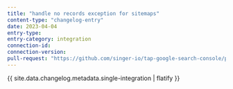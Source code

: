 ```yaml
---
title: "handle no records exception for sitemaps"
content-type: "changelog-entry"
date: 2023-04-04
entry-type: 
entry-category: integration
connection-id: 
connection-version: 
pull-request: "https://github.com/singer-io/tap-google-search-console/pull/38"
---
```

{{ site.data.changelog.metadata.single-integration | flatify }}